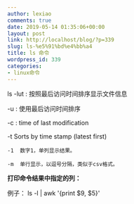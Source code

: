 ```yaml
---
author: lexiao
comments: true
date: 2019-05-14 01:35:06+00:00
layout: post
link: http://localhost/blog/?p=339
slug: ls-%e5%91%bd%e4%bb%a4
title: ls 命令
wordpress_id: 339
categories:
- linux命令
---
```


ls -lut  :  按照最后访问时间排序显示文件信息

-u  :  使用最后访问时间排序

-c :  time of last modification

-t  Sorts by time stamp (latest first)

	-1  数字1，单列显示结果。

	-m  单行显示，以逗号分隔，类似于csv格式。

**打印命令结果中指定的列：**

例子： ls -l | awk '{print $9, $5}'
